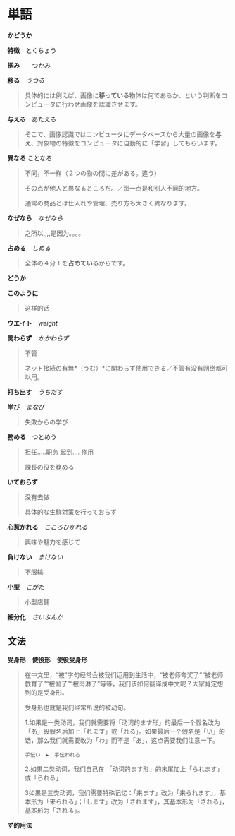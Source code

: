 # 単語

**かどうか** 

>  



**特徴**　とくちょう

> 



**掴み**　　つかみ

> 



**移る**　*うつる*

> 具体的には例えば、画像に**移っている**物体は何であるか、という判断をコンピュータに行わせ画像を認識させます。



**与える**　あたえる

> そこで、画像認識ではコンピュータにデータベースから大量の画像を**与え**、対象物の特徴をコンピュータに自動的に「学習」してもらいます。



**異なる** ことなる

> 不同，不一样（２つの物の間に差がある。違う）
>
> その点が他人と異なるところだ。／那一点是和别人不同的地方。
>
> 通常の商品とは仕入れや管理、売り方も大きく異なります。



**なぜなら**　*なぜなら*

> 之所以,,,,是因为。。。。



**占める**　*しめる*

> 全体の４分１を**占めている**からです。



**どうか**



**このように**

> 这样的话



**ウエイト**　*weight*



**関わらず**　*かかわらず*

> 不管　
>
> ネット接続の有無*（うむ）*に関わらず使用できる／不管有没有网络都可以用。



**打ち出す**　*うちだす*



**学び**　*まなび*

> 失敗からの学び



**務める**　つとめう

> 担任.....职务 起到.... 作用
>
> 課長の役を務める



**いておらず**　

> 没有去做
>
> 具体的な生鮮対策を行っておらず



**心惹かれる**　*こころひかれる*

> 興味や魅力を感じて



**負けない**　*まけない*

> 不服输 



**小型**　*こがた*

> 小型店舗



**細分化**　*さいぶんか*



## 文法

**受身形**　**使役形**　**使役受身形**

> 在中文里，“被”字句经常会被我们运用到生活中，“被老师夸奖了”“被老师教育了”“被偷了”“被雨淋了”等等，我们该如何翻译成中文呢？大家肯定想到的是受身形。
>
> 受身形也就是我们经常所说的被动句。
>
> 1.如果是一类动词，我们就需要将「动词的ます形」的最后一个假名改为「あ」段假名后加上「れます」或「れる」。如果最后一个假名是「い」的话，那么我们就需要改为「わ」而不是「あ」，这点需要我们注意一下。
>
> `手伝い　▶　手伝われる`
>
> 2.如果二类动词，我们自己在 「动词的ます形」的末尾加上「られます」或「られる」
>
> 3如果是三类动词，我们需要特殊记忆：「来ます」改为「来られます」，基本形为「来られる」；「します」改为「されます」，其基本形为「される」，基本形为「される」。



**ず的用法**

